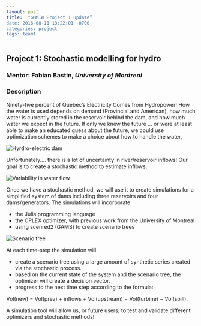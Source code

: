 ```yaml
---
layout: post
title:  "GMMIW Project 1 Update”
date: 2016-08-11 13:22:01 -0700
categories: project
tags: team1
---
```



## Project 1: Stochastic modelling for hydro

### Mentor: Fabian Bastin, *University of Montreal*

### Description

Ninety-five percent of Quebec’s Electricity Comes from Hydropower! How the water is used depends on demand (Provincial and American), how much water is currently stored in the reservoir behind the dam, and how much water we expect in the future. If only we knew the future ... or were at least able to make an educated guess about the future, we could use optimization schemes to make a choice about how to handle the water,

![Hyrdro-electric dam]({{site_url}}/assets/barrage-daniel-johnson-lrg.jpg)

Unfortunately.... there is a lot of uncertainty in river/reservoir inflows! Our goal is to  create a stochastic method to estimate inflows.

![Variability in water flow]({{site_url}}/assets/dam4_plot.jpeg)

Once we have a stochastic method, we will use it to create simulations for a simplified system of dams including three reservoirs and four dams/generators. The simulations will incorporate
- the Julia programming language- the CPLEX optimizer, with previous work from the University of Montreal- using scenred2 (GAMS) to create scenario trees

![Scenario tree]({{site_url}}/assets/arbre.jpg)

At each time-step the simulation will- create a scenario tree using a large amount of synthetic series created via the stochastic process.- based on the current state of the system and the scenario tree, the optimizer will create a decision vector. - progress to the next time step according to the formula:
Vol(new) = Vol(prev) + inflows + Vol(upstream) − Vol(turbine) − Vol(spill).A simulation tool will allow us, or future users, to test and validate different optimizers and stochastic methods!


